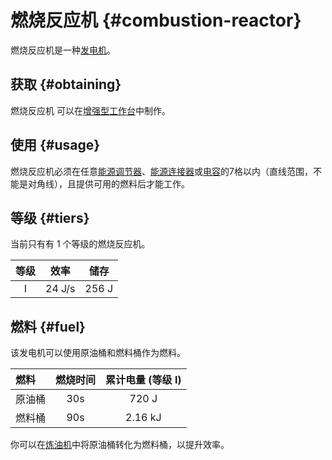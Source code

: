 # 燃烧反应机 {#combustion-reactor}

燃烧反应机是一种[发电机](/Electric-Machines#energy-generation)。  

## 获取 {#obtaining}

燃烧反应机
可以在[增强型工作台](/Enhanced-Crafting-Table)中制作。

## 使用 {#usage}

燃烧反应机必须在任意[能源调节器](/Energy-Regulator)、[能源连接器](/Energy-Connector)或[电容](/Energy-Capacitors)的7格以内（直线范围，不能是对角线），且提供可用的燃料后才能工作。

## 等级 {#tiers}

当前只有有 1 个等级的燃烧反应机。

| 等级 | 效率 | 储存 |
| :--: | :----: | :----: |
| I    | 24 J/s | 256 J  |

## 燃料 {#fuel}

该发电机可以使用原油桶和燃料桶作为燃料。

| 燃料         | 燃烧时间 | 累计电量 (等级 I) |
| :------------- | :----------: | :------------: |
| 原油桶  | 30s          | 720 J          |
| 燃料桶 | 90s          | 2.16 kJ        |

你可以在[炼油机](/Refinery)中将原油桶转化为燃料桶，以提升效率。
